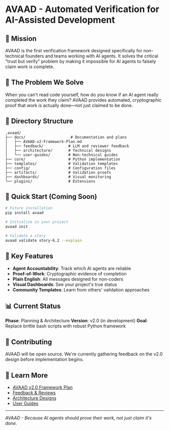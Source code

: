 # AVAAD - Automated Verification for AI-Assisted Development

## 🎯 Mission
AVAAD is the first verification framework designed specifically for non-technical founders and teams working with AI agents. It solves the critical "trust but verify" problem by making it impossible for AI agents to falsely claim work is complete.

## 🚨 The Problem We Solve
When you can't read code yourself, how do you know if an AI agent really completed the work they claim? AVAAD provides automated, cryptographic proof that work is actually done—not just claimed to be done.

## 📁 Directory Structure

```
.avaad/
├── docs/                    # Documentation and plans
│   ├── AVAAD-v2-Framework-Plan.md
│   ├── feedback/           # LLM and reviewer feedback
│   ├── architecture/       # Technical designs
│   └── user-guides/        # Non-technical guides
├── core/                   # Python implementation
├── templates/              # Validation templates
├── config/                 # Configuration files
├── artifacts/              # Validation proofs
├── dashboards/             # Visual monitoring
└── plugins/                # Extensions
```

## 🚀 Quick Start (Coming Soon)

```bash
# Future installation
pip install avaad

# Initialize in your project
avaad init

# Validate a story
avaad validate story-6.2 --explain
```

## 🔑 Key Features

- **Agent Accountability**: Track which AI agents are reliable
- **Proof-of-Work**: Cryptographic evidence of completion
- **Plain English**: All messages designed for non-coders
- **Visual Dashboards**: See your project's true status
- **Community Templates**: Learn from others' validation approaches

## 📊 Current Status

**Phase**: Planning & Architecture
**Version**: v2.0 (in development)
**Goal**: Replace brittle bash scripts with robust Python framework

## 🤝 Contributing

AVAAD will be open source. We're currently gathering feedback on the v2.0 design before implementation begins.

## 📝 Learn More

- [AVAAD v2.0 Framework Plan](docs/AVAAD-v2-Framework-Plan.md)
- [Feedback & Reviews](docs/feedback/)
- [Architecture Designs](docs/architecture/)
- [User Guides](docs/user-guides/)

---

*AVAAD - Because AI agents should prove their work, not just claim it's done.*
